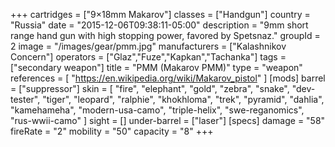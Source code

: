 +++
cartridges = ["9×18mm Makarov"]
classes = ["Handgun"]
country = "Russia"
date = "2015-12-06T09:38:11-05:00"
description = "9mm short range hand gun with high stopping power, favored by Spetsnaz."
groupId = 2
image = "/images/gear/pmm.jpg"
manufacturers = ["Kalashnikov Concern"]
operators = ["Glaz","Fuze","Kapkan","Tachanka"]
tags = ["secondary weapon"]
title = "PMM (Makarov PMM)"
type = "weapon"
references = [
  "https://en.wikipedia.org/wiki/Makarov_pistol"
]
[mods]
  barrel = ["suppressor"]
  skin = [
    "fire",
    "elephant",
    "gold",
    "zebra",
    "snake",
    "dev-tester",
    "tiger",
    "leopard",
    "ralphie",
    "khokhloma",
    "trek",
    "pyramid",
    "dahlia",
    "kamehameha",
    "modern-usa-camo",
    "triple-helix",
    "swe-reganomics",
    "rus-wwii-camo"
  ]
  sight = []
  under-barrel = ["laser"]
[specs]
  damage = "58"
  fireRate = "2"
  mobility = "50"
  capacity = "8"
+++
